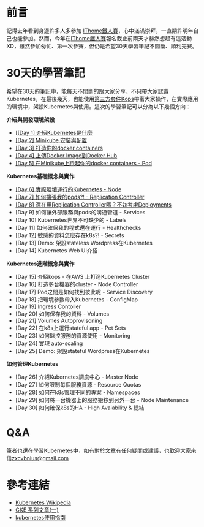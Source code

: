 # 前言
記得去年看到身邊許多人多參加 [IThome鐵人賽](https://ithelp.ithome.com.tw/ironman)，心中滿滿崇拜，一直期許明年自己也能參加。然而，今年在[IThome鐵人賽](https://ithelp.ithome.com.tw/ironman)報名截止前兩天才赫然想起有這活動XD，雖然參加匆忙、第一次參賽，但仍是希望30天學習筆記不間斷、順利完賽。


# 30天的學習筆記
希望在30天的筆記中，能每天不間斷的跟大家分享，不只帶大家認識Kubernetes，在最後幾天，也能使用[第三方套件Kops](https://github.com/kubernetes/kops)帶著大家操作，在實際應用的環境中，架設Kubernetes與使用。這次的學習筆記可以分為以下幾個方向：

**介紹與開發環境架設**

 - [[[Day 1] 介紹Kubernetes是什麼](https://github.com/zxcvbnius/k8s-30-day-sharing/tree/master/Day01)
 - [[Day 2] Minikube 安裝與配置](https://github.com/zxcvbnius/k8s-30-day-sharing/tree/master/Day02)
 - [[Day 3] 打造你的docker containers](https://github.com/zxcvbnius/k8s-30-day-sharing/tree/master/Day03)
 - [[Day 4] 上傳Docker Image到Docker Hub](https://github.com/zxcvbnius/k8s-30-day-sharing/tree/master/Day04)
 - [[Day 5] 在Minikube上跑起你的docker containers - Pod](https://github.com/zxcvbnius/k8s-30-day-sharing/tree/master/Day05)

**Kubernetes基礎概念與實作**

 - [[Day 6] 實際環境運行的Kubernetes - Node](https://github.com/zxcvbnius/k8s-30-day-sharing/tree/master/Day06)
 - [[Day 7] 如何擴張我的pods?! - Replication Controller](https://github.com/zxcvbnius/k8s-30-day-sharing/tree/master/Day07)
 - [[Day 8] 還在用Replication Controller嗎？不妨考慮Deployments](https://github.com/zxcvbnius/k8s-30-day-sharing/tree/master/Day08)
 - [Day 9] 如何讓外部服務與pods的溝通管道 - Services
 - [Day 10] Kubernetes世界不可缺少的 - Labels
 - [Day 11] 如何確保我的程式還在運行 - Healthchecks
 - [Day 12] 敏感的資料怎麼存在k8s?! - Secrets
 - [Day 13] Demo: 架設stateless Wordpress在Kubernetes
 - [Day 14] Kubernetes Web UI介紹

**Kubernetes進階概念與實作**

 - [Day 15] 介紹kops - 在AWS 上打造Kubernetes Cluster
 - [Day 16] 打造多台機器的cluster - Node Controller
 - [Day 17] Pod之間是如何找到彼此呢 - Service Discovery
 - [Day 18] 把環境參數帶入Kubernetes - ConfigMap
 - [Day 19] Ingress Contoller
 - [Day 20] 如何保存我的資料 - Volumes
 - [Day 21] Volumes Autoprovisoning
 - [Day 22] 在k8s上運行stateful app - Pet Sets
 - [Day 23] 如何監控服務的資源使用 - Monitoring
 - [Day 24] 實現 auto-scaling
 - [Day 25] Demo: 架設stateful Wordpress在Kubernetes


**如何管理Kubernetes**

 - [Day 26] 介紹Kubernetes調度中心 - Master Node
 - [Day 27] 如何限制每個服務資源 - Resource Quotas
 - [Day 28] 如何在k8s管理不同的專案 - Namespaces
 - [Day 29] 如何將一台機器上的服務搬移到另外一台 - Node Maintenance
 - [Day 30] 如何確保k8s的HA - High Avaiability & 總結


# Q&A
筆者也還在學習Kubernetes中，如有對於文章有任何疑問或建議，也歡迎大家來信<zxcvbnius@gmail.com>


# 參考連結
 - [Kubernetes Wikipedia](https://zh.wikipedia.org/wiki/Kubernetes)
 - [GKE 系列文章(一)](https://blog.gcp.expert/kubernetes-gke-introduction/)
 - [kubernetes使用指南](http://www.books.com.tw/products/0010724009)
